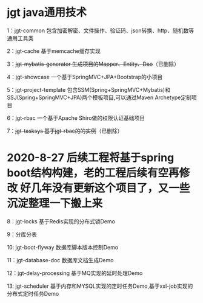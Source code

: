 jgt java通用技术
================

1：jgt-common 包含加密解密、文件操作、验证码、json转换、http、随机数等通用工具类

2：jgt-cache 基于memcache缓存实现

3：~~jgt-mybatis-generator 生成项目的Mapper、Entity、Dao~~（已删除）

4：jgt-showcase 一个基于SpringMVC+JPA+Bootstrap的小项目

5：jgt-project-template 包含SSM(Spring+SpringMVC+Mybatis)和SSJ(Spring+SpringMVC+JPA)两个模板项目,可以通过Maven Archetype定制项目

6：jgt-rbac 一个基于Apache Shiro做的权限认证基础项目

7：~~jgt-tasksys 基于jgt-rbac的的实例~~（已删除）


2020-8-27 后续工程将基于spring boot结构构建，老的工程后续有空再修改
好几年没有更新这个项目了，又一些沉淀整理一下搬上来
==============
8：jgt-locks 基于Redis实现的分布式锁Demo

9：分库分表

10: jgt-boot-flyway  数据库脚本版本控制Demo   

11：jgt-database-doc  数据库文档生成Demo

12：jgt-delay-processing  基于MQ实现的延时处理Demo

13: jgt-scheduler 基于内存和MYSQL实现的定时任务Demo,基于xxl-job实现的分布式定时任务Demo
